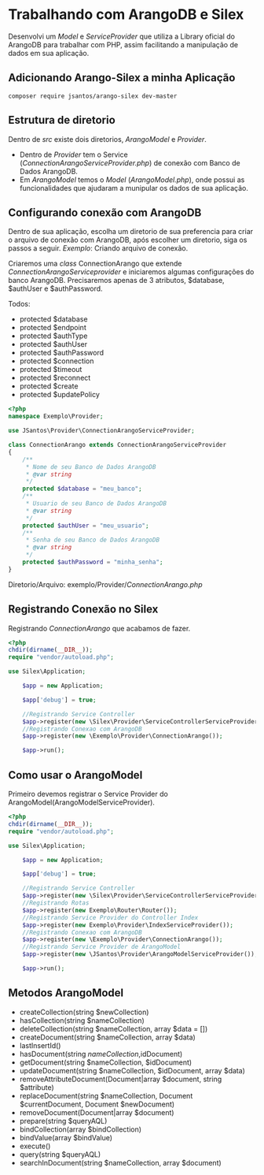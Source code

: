 # Trabalhando com ArangoDB e Silex
Desenvolvi um _Model_ e _ServiceProvider_ que utiliza a Library oficial do ArangoDB para trabalhar com PHP, assim facilitando a manipulação de dados em sua aplicação.
## Adicionando Arango-Silex a minha Aplicação
```
composer require jsantos/arango-silex dev-master

```
## Estrutura de diretorio
Dentro de _src_ existe dois diretorios, _ArangoModel_ e _Provider_.
* Dentro de _Provider_ tem o Service (_ConnectionArangoServiceProvider.php_) de conexão com Banco de Dados ArangoDB.
* Em _ArangoModel_ temos o _Model_ (_ArangoModel.php_), onde possui as funcionalidades que ajudaram a munipular os dados de sua aplicação.

## Configurando conexão com ArangoDB
Dentro de sua aplicação, escolha um diretorio de sua preferencia para criar o arquivo de conexão com ArangoDB, após escolher um diretorio, siga os passos a seguir.
_Exemplo_: Criando arquivo de conexão.

Criaremos uma _class_ ConnectionArango que extende _ConnectionArangoServiceprovider_ e iniciaremos algumas configurações do banco ArangoDB.
Precisaremos apenas de 3 atributos, $database, $authUser e $authPassword.


Todos:
* protected $database
* protected $endpoint
* protected $authType
* protected $authUser
* protected $authPassword
* protected $connection
* protected $timeout
* protected $reconnect
* protected $create
* protected $updatePolicy


```php
<?php
namespace Exemplo\Provider;

use JSantos\Provider\ConnectionArangoServiceProvider;

class ConnectionArango extends ConnectionArangoServiceProvider
{
    /**
     * Nome de seu Banco de Dados ArangoDB
     * @var string
     */
    protected $database = "meu_banco";
    /**
     * Usuario de seu Banco de Dados ArangoDB
     * @var string
     */
    protected $authUser = "meu_usuario";
    /**
     * Senha de seu Banco de Dados ArangoDB
     * @var string
     */
    protected $authPassword = "minha_senha";
}

```
Diretorio/Arquivo: exemplo/Provider/_ConnectionArango.php_

## Registrando Conexão no Silex
Registrando _ConnectionArango_ que acabamos de fazer.
```php
<?php
chdir(dirname(__DIR__));
require "vendor/autoload.php";

use Silex\Application;

    $app = new Application;

    $app['debug'] = true;

    //Registrando Service Controller
    $app->register(new \Silex\Provider\ServiceControllerServiceProvider());
    //Registrando Conexao com ArangoDB
    $app->register(new \Exemplo\Provider\ConnectionArango());

    $app->run();

```
## Como usar o ArangoModel
Primeiro devemos registrar o Service Provider do ArangoModel(ArangoModelServiceProvider).
```php
<?php
chdir(dirname(__DIR__));
require "vendor/autoload.php";

use Silex\Application;

    $app = new Application;

    $app['debug'] = true;

    //Registrando Service Controller
    $app->register(new \Silex\Provider\ServiceControllerServiceProvider());
    //Registrando Rotas
    $app->register(new Exemplo\Router\Router());
    //Registrando Service Provider do Controller Index
    $app->register(new Exemplo\Provider\IndexServiceProvider());
    //Registrando Conexao com ArangoDB
    $app->register(new \Exemplo\Provider\ConnectionArango());
    //Registrando Service Provider de ArangoModel
    $app->register(new \JSantos\Provider\ArangoModelServiceProvider());

    $app->run();
```
## Metodos ArangoModel
* createCollection(string $newCollection)
* hasCollection(string $nameCollection)
* deleteCollection(string $nameCollection, array $data = [])
* createDocument(string $nameCollection, array $data)
* lastInsertId()
* hasDocument(string $nameCollection,$idDocument)
* getDocument(string $nameCollection, $idDocument)
* updateDocument(string $nameCollection, $idDocument, array $data)
* removeAttributeDocument(Document|array $document, string $attribute)
* replaceDocument(string $nameCollection, Document $currentDocument, Document $newDocument)
* removeDocument(Document|array $document)
* prepare(string $queryAQL)
* bindCollection(array $bindCollection)
* bindValue(array $bindValue)
* execute()
* query(string $queryAQL)
* searchInDocument(string $nameCollection, array $document)